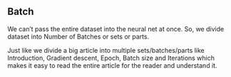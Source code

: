 ## Batch

We can’t pass the entire dataset into the neural net at once. So, we divide dataset into Number of Batches or sets or parts.

Just like we divide a big article into multiple sets/batches/parts like Introduction, Gradient descent, Epoch, Batch size and Iterations which makes it easy to read the entire article for the reader and understand it.

